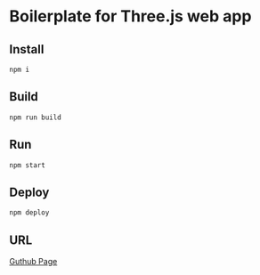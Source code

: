# Boilerplate for Three.js web app

## Install
```
npm i
```

## Build
```
npm run build
```

## Run
```
npm start
```

## Deploy 
```
npm deploy
```

## URL
[Guthub Page](https://yampy.github.io/boilerplate_threejs/)

